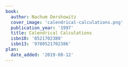 ```yaml
---
book:
  author: Nachum Dershowitz
  cover_image: 'calendrical-calculations.png'
  publication_year: '1997'
  title: Calendrical Calculations
  isbn10: '0521702380'
  isbn13: '9780521702386'
plan:
  date_added: '2019-08-12'
---
```


